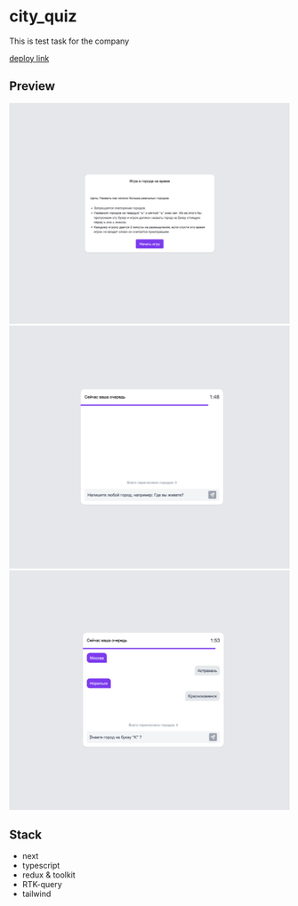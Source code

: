 # city_quiz

This is test task for the company

[deploy link](https://quiz-five-delta.vercel.app)

## Preview

![Preview](./src/assets/images/preview1.png)
![Preview](./src/assets/images/preview2.png)
![Preview](./src/assets/images/preview3.png)

## Stack

-   next
-   typescript
-   redux & toolkit
-   RTK-query
-   tailwind
